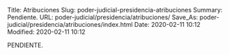 Title: Atribuciones
Slug: poder-judicial-presidencia-atribuciones
Summary: Pendiente.
URL: poder-judicial/presidencia/atribuciones/
Save_As: poder-judicial/presidencia/atribuciones/index.html
Date: 2020-02-11 10:12
Modified: 2020-02-11 10:12


PENDIENTE.
